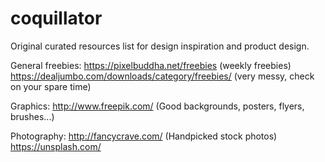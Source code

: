 # coquillator
Original curated resources list for design inspiration and product design.

General freebies:
  https://pixelbuddha.net/freebies (weekly freebies)
  https://dealjumbo.com/downloads/category/freebies/ (very messy, check on your spare time)
  
 Graphics:
  http://www.freepik.com/ (Good backgrounds, posters, flyers, brushes...)
  
 Photography:
  http://fancycrave.com/ (Handpicked stock photos)
  https://unsplash.com/
